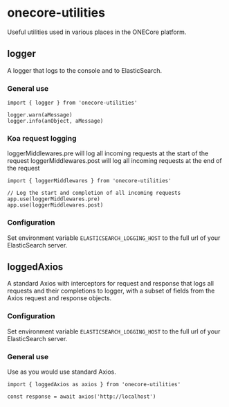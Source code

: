 # onecore-utilities

Useful utilities used in various places in the ONECore platform.

## logger

A logger that logs to the console and to ElasticSearch.

### General use

```
import { logger } from 'onecore-utilities'

logger.warn(aMessage)
logger.info(anObject, aMessage)
```

### Koa request logging

loggerMiddlewares.pre will log all incoming requests at the start of the request
loggerMiddlewares.post will log all incoming requests at the end of the request

```
import { loggerMiddlewares } from 'onecore-utilities'

// Log the start and completion of all incoming requests
app.use(loggerMiddlewares.pre)
app.use(loggerMiddlewares.post)
```

### Configuration

Set environment variable `ELASTICSEARCH_LOGGING_HOST` to the full url of your ElasticSearch server.

## loggedAxios

A standard Axios with interceptors for request and response that logs all requests and their
completions to logger, with a subset of fields from the Axios request and response objects.

### Configuration

Set environment variable `ELASTICSEARCH_LOGGING_HOST` to the full url of your ElasticSearch server.

### General use

Use as you would use standard Axios.

```
import { loggedAxios as axios } from 'onecore-utilities'

const response = await axios('http://localhost')
```
